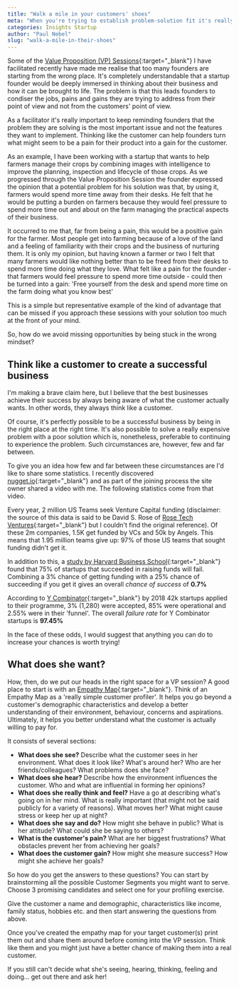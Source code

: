 ```yaml
---
title: "Walk a mile in your customers' shoes"
meta: "When you're trying to establish problem-solution fit it's really important to think like a customer, not a product owner"
categories: Insights Startup
author: "Paul Nebel"
slug: "walk-a-mile-in-their-shoes"
---
```


Some of the [Value Proposition (VP) Sessions][vp-sessions]{:target="_blank"} I have facilitated recently have made me realise that too many founders are starting from the wrong place.  It's completely understandable that a startup founder would be deeply immersed in thinking about their business and how it can be brought to life.  The problem is that this leads founders to condiser the jobs, pains and gains they are trying to address from their point of view and not from the customers' point of view.

As a facilitator it's really important to keep reminding founders that the problem they are solving is the most important issue and not the features they want to implement. Thinking like the customer can help founders turn what might seem to be a pain for their product into a gain for the customer.

As an example, I have been working with a startup that wants to help farmers manage their crops by combining images with intelligence to improve the planning, inspection and lifecycle of those crops.  As we progressed through the Value Proposition Session the founder expressed the opinion that a potential problem for his solution was that, by using it, farmers would spend more time away from their desks.  He felt that he would be putting a burden on farmers because they would feel pressure to spend more time out and about on the farm managing the practical aspects of their business.

It occurred to me that, far from being a pain, this would be a positive gain for the farmer.  Most people get into farming because of a love of the land and a feeling of familiarity with their crops and the business of nurturing them.  It is only my opinion, but having known a farmer or two I felt that many farmers would like nothing better than to be freed from their desks to spend more time doing what they love.  What felt like a pain for the founder - that farmers would feel pressure to spend more time outside - could then be turned into a gain: 'Free yourself from the desk and spend more time on the farm doing what you know best'

This is a simple but representative example of the kind of advantage that can be missed if you approach these sessions with your solution too much at the front of your mind.

So, how do we avoid missing opportunities by being stuck in the wrong mindset?

## Think like a customer to create a successful business

I'm making a brave claim here, but I believe that the best businesses achieve their success by always being aware of what the customer actually wants.  In other words, they always think like a customer.

Of course, it's perfectly possible to be a successful business by being in the right place at the right time.   It's also possible to solve a really expensive problem with a poor solution which is, nonetheless, preferable to continuing to experience the problem.  Such circumstances are, however, few and far between.

To give you an idea how few and far between these circumstances are I'd like to share some statistics.  I recently discovered [nugget.io][nugget]{:target="_blank"} and as part of the joining process the site owner shared a video with me.  The following statistics come from that video.

Every year, 2 million US Teams seek Venture Capital funding (disclaimer: the source of this data is said to be David S. Rose of [Rose Tech Ventures][rose-tech]{:target="_blank"} but I couldn't find the original reference). Of these 2m companies, 1.5K get funded by VCs and 50k by Angels.  This means that 1.95 million teams give up: 97% of those US teams that sought funding didn't get it.

In addition to this, a [study by Harvard Business School][hbs]{:target="_blank"} found that 75% of startups that succeeded in raising funds will fail.  Combining a 3% chance of getting funding with a 25% chance of succeeding if you get it gives an overall *chance of success* of **0.7%**

According to [Y Combinator][ycombinator]{:target="_blank"} by 2018 42k startups applied to their programme, 3% (1,280) were accepted, 85% were operational and 2.55% were in their 'funnel'.  The overall *failure rate* for Y Combinator startups is **97.45%**

In the face of these odds, I would suggest that anything you can do to increase your chances is worth trying!

## What does she want?
How, then, do we put our heads in the right space for a VP session? A good place to start is with an [Empathy Map][empathy-map]{:target="_blank"}. Think of an Empathy Map as a 'really simple customer profiler'.  It helps you go beyond a customer's demographic characteristics and develop a better understanding of their environment, behaviour, concerns and aspirations. Ultimately, it helps you better understand what the customer is actually willing to pay for.

It consists of several sections:

  - **What does she see?** Describe what the customer sees in her environment.  What does it look like? What's around her? Who are her friends/colleagues? What problems does she face?
  - **What does she hear?** Describe how the environment influences the customer.  Who and what are influential in forming her opinions?
  - **What does she really think and feel?** Have a go at describing what's going on in her mind. What is really important (that might not be said publicly for a variety of reasons). What moves her? What might cause stress or keep her up at night?
  - **What does she say and do?** How might she behave in public? What is her attitude? What could she be saying to others?
  - **What is the customer's pain?** What are her biggest frustrations? What obstacles prevent her from achieving her goals?
  - **What does the customer gain?** How might she measure success? How might she achieve her goals?

So how do you get the answers to these questions?  You can start by brainstorming all the possible Customer Segments you might want to serve.  Choose 3 promising candidates and select one for your profiling exercise.

Give the customer a name and demographic, characteristics like income, family status, hobbies etc. and then start answering the questions from above.

Once you've created the empathy map for your target customer(s) print them out and share them around before coming into the VP session.  Think like them and you might just have a better chance of making them into a real customer.

If you still can't decide what she's seeing, hearing, thinking, feeling and doing... get out there and ask her!



  [vp-sessions]: https://paulnebel.io/insights/startup/what-value-proposition-for/
  [nugget]: https://nugget.io
  [rose-tech]: http://www.rose.vc/
  [hbs]: https://www.inc.com/john-mcdermott/report-3-out-of-4-venture-backed-start-ups-fail.html
  [ycombinator]: https://www.ycombinator.com/
  [empathy-map]: https://medium.com/the-xplane-collection/updated-empathy-map-canvas-46df22df3c8a